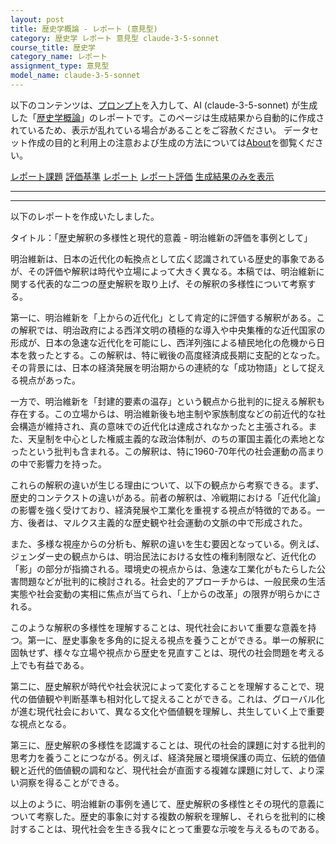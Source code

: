```yaml
---
layout: post
title: 歴史学概論 - レポート (意見型)
category: 歴史学 レポート 意見型 claude-3-5-sonnet
course_title: 歴史学
category_name: レポート
assignment_type: 意見型
model_name: claude-3-5-sonnet
---
```


以下のコンテンツは、[プロンプト](http://127.0.0.1:8000/generated/歴史学/claude-3-5-sonnet/prompt_レポート-意見型.md)を入力して、AI (claude-3-5-sonnet) が生成した「[歴史学概論](/contents/歴史学/)」のレポートです。このページは生成結果から自動的に作成されているため、表示が乱れている場合があることをご容赦ください。
データセット作成の目的と利用上の注意および生成の方法については[About](/About)を御覧ください。

[レポート課題](../レポート課題-意見型)
[評価基準](../評価基準-意見型)
[レポート](../レポート-意見型)
[レポート評価](../レポート評価-意見型)
[生成結果のみを表示](http://127.0.0.1:8000/generated/歴史学/claude-3-5-sonnet/レポート-意見型.md)
  

***
***
  
以下のレポートを作成いたしました。

タイトル：「歴史解釈の多様性と現代的意義 - 明治維新の評価を事例として」

明治維新は、日本の近代化の転換点として広く認識されている歴史的事象であるが、その評価や解釈は時代や立場によって大きく異なる。本稿では、明治維新に関する代表的な二つの歴史解釈を取り上げ、その解釈の多様性について考察する。

第一に、明治維新を「上からの近代化」として肯定的に評価する解釈がある。この解釈では、明治政府による西洋文明の積極的な導入や中央集権的な近代国家の形成が、日本の急速な近代化を可能にし、西洋列強による植民地化の危機から日本を救ったとする。この解釈は、特に戦後の高度経済成長期に支配的となった。その背景には、日本の経済発展を明治期からの連続的な「成功物語」として捉える視点があった。

一方で、明治維新を「封建的要素の温存」という観点から批判的に捉える解釈も存在する。この立場からは、明治維新後も地主制や家族制度などの前近代的な社会構造が維持され、真の意味での近代化は達成されなかったと主張される。また、天皇制を中心とした権威主義的な政治体制が、のちの軍国主義化の素地となったという批判も含まれる。この解釈は、特に1960-70年代の社会運動の高まりの中で影響力を持った。

これらの解釈の違いが生じる理由について、以下の観点から考察できる。まず、歴史的コンテクストの違いがある。前者の解釈は、冷戦期における「近代化論」の影響を強く受けており、経済発展や工業化を重視する視点が特徴的である。一方、後者は、マルクス主義的な歴史観や社会運動の文脈の中で形成された。

また、多様な視座からの分析も、解釈の違いを生む要因となっている。例えば、ジェンダー史の観点からは、明治民法における女性の権利制限など、近代化の「影」の部分が指摘される。環境史の視点からは、急速な工業化がもたらした公害問題などが批判的に検討される。社会史的アプローチからは、一般民衆の生活実態や社会変動の実相に焦点が当てられ、「上からの改革」の限界が明らかにされる。

このような解釈の多様性を理解することは、現代社会において重要な意義を持つ。第一に、歴史事象を多角的に捉える視点を養うことができる。単一の解釈に固執せず、様々な立場や視点から歴史を見直すことは、現代の社会問題を考える上でも有益である。

第二に、歴史解釈が時代や社会状況によって変化することを理解することで、現代の価値観や判断基準も相対化して捉えることができる。これは、グローバル化が進む現代社会において、異なる文化や価値観を理解し、共生していく上で重要な視点となる。

第三に、歴史解釈の多様性を認識することは、現代の社会的課題に対する批判的思考力を養うことにつながる。例えば、経済発展と環境保護の両立、伝統的価値観と近代的価値観の調和など、現代社会が直面する複雑な課題に対して、より深い洞察を得ることができる。

以上のように、明治維新の事例を通じて、歴史解釈の多様性とその現代的意義について考察した。歴史的事象に対する複数の解釈を理解し、それらを批判的に検討することは、現代社会を生きる我々にとって重要な示唆を与えるものである。
